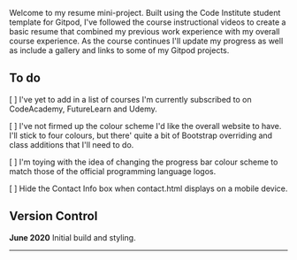 Welcome to my resume mini-project. Built using the Code Institute student template for Gitpod, I've followed the course instructional videos to create a basic resume that combined my previous work experience with my overall course experience. As the course continues I'll update my progress as well as include a gallery and links to some of my Gitpod projects.


## To do

[ ] I've yet to add in a list of courses I'm currently subscribed to on CodeAcademy, FutureLearn and Udemy.

[ ] I've not firmed up the colour scheme I'd like the overall website to have. I'll stick to four colours, but there' quite a bit of Bootstrap overriding and class additions that I'll need to do.

[ ] I'm toying with the idea of changing the progress bar colour scheme to match those of the official programming language logos.

[ ] Hide the Contact Info box when contact.html displays on a mobile device.

## Version Control

**June 2020** Initial build and styling.

--------
